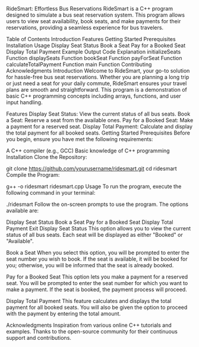 RideSmart: Effortless Bus Reservations
RideSmart is a C++ program designed to simulate a bus seat reservation system. This program allows users to view seat availability, book seats, and make payments for their reservations, providing a seamless experience for bus travelers.

Table of Contents
Introduction
Features
Getting Started
Prerequisites
Installation
Usage
Display Seat Status
Book a Seat
Pay for a Booked Seat
Display Total Payment
Example Output
Code Explanation
initializeSeats Function
displaySeats Function
bookSeat Function
payForSeat Function
calculateTotalPayment Function
main Function
Contributing
Acknowledgments
Introduction
Welcome to RideSmart, your go-to solution for hassle-free bus seat reservations. Whether you are planning a long trip or just need a seat for your daily commute, RideSmart ensures your travel plans are smooth and straightforward. This program is a demonstration of basic C++ programming concepts including arrays, functions, and user input handling.

Features
Display Seat Status: View the current status of all bus seats.
Book a Seat: Reserve a seat from the available ones.
Pay for a Booked Seat: Make a payment for a reserved seat.
Display Total Payment: Calculate and display the total payment for all booked seats.
Getting Started
Prerequisites
Before you begin, ensure you have met the following requirements:

A C++ compiler (e.g., GCC)
Basic knowledge of C++ programming
Installation
Clone the Repository:


git clone https://github.com/yourusername/ridesmart.git
cd ridesmart
Compile the Program:


g++ -o ridesmart ridesmart.cpp
Usage
To run the program, execute the following command in your terminal:


./ridesmart
Follow the on-screen prompts to use the program. The options available are:

Display Seat Status
Book a Seat
Pay for a Booked Seat
Display Total Payment
Exit
Display Seat Status
This option allows you to view the current status of all bus seats. Each seat will be displayed as either "Booked" or "Available".

Book a Seat
When you select this option, you will be prompted to enter the seat number you wish to book. If the seat is available, it will be booked for you; otherwise, you will be informed that the seat is already booked.

Pay for a Booked Seat
This option lets you make a payment for a reserved seat. You will be prompted to enter the seat number for which you want to make a payment. If the seat is booked, the payment process will proceed.

Display Total Payment
This feature calculates and displays the total payment for all booked seats. You will also be given the option to proceed with the payment by entering the total amount.

Acknowledgments
Inspiration from various online C++ tutorials and examples.
Thanks to the open-source community for their continuous support and contributions.
